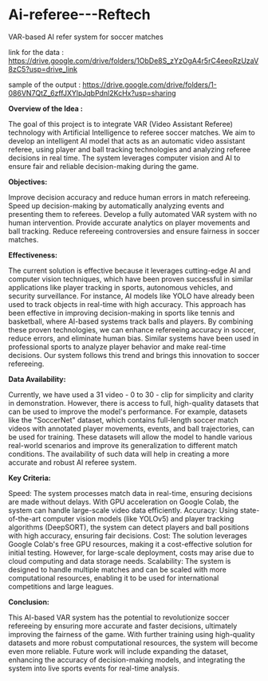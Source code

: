 # Ai-referee---Reftech
VAR-based AI refer system for soccer matches


link for the data :
https://drive.google.com/drive/folders/1ObDe8S_zYzOgA4r5rC4eeoRzUzaV8zC5?usp=drive_link

sample of the output :
https://drive.google.com/drive/folders/1-086VN7QtZ_6zffJXYlpJqbPdnl2KcHx?usp=sharing

**Overview of the Idea :**

The goal of this project is to integrate VAR (Video Assistant Referee) technology with Artificial Intelligence to referee soccer matches. We aim to develop an intelligent AI model that acts as an automatic video assistant referee, using player and ball tracking technologies and analyzing referee decisions in real time. The system leverages computer vision and AI to ensure fair and reliable decision-making during the game.

**Objectives:**

Improve decision accuracy and reduce human errors in match refereeing.
Speed up decision-making by automatically analyzing events and presenting them to referees.
Develop a fully automated VAR system with no human intervention.
Provide accurate analytics on player movements and ball tracking.
Reduce refereeing controversies and ensure fairness in soccer matches.

**Effectiveness:** 

The current solution is effective because it leverages cutting-edge AI and computer vision techniques, which have been proven successful in similar applications like player tracking in sports, autonomous vehicles, and security surveillance. For instance, AI models like YOLO have already been used to track objects in real-time with high accuracy.
This approach has been effective in improving decision-making in sports like tennis and basketball, where AI-based systems track balls and players. By combining these proven technologies, we can enhance refereeing accuracy in soccer, reduce errors, and eliminate human bias.
Similar systems have been used in professional sports to analyze player behavior and make real-time decisions. Our system follows this trend and brings this innovation to soccer refereeing.


**Data Availability:**

Currently, we have used a 31 video - 0 to 30 - clip for simplicity and clarity in demonstration. However, there is access to full, high-quality datasets that can be used to improve the model's performance.
For example, datasets like the "SoccerNet" dataset, which contains full-length soccer match videos with annotated player movements, events, and ball trajectories, can be used for training. These datasets will allow the model to handle various real-world scenarios and improve its generalization to different match conditions.
The availability of such data will help in creating a more accurate and robust AI referee system.

**Key Criteria:**

Speed: The system processes match data in real-time, ensuring decisions are made without delays. With GPU acceleration on Google Colab, the system can handle large-scale video data efficiently.
Accuracy: Using state-of-the-art computer vision models (like YOLOv5) and player tracking algorithms (DeepSORT), the system can detect players and ball positions with high accuracy, ensuring fair decisions.
Cost: The solution leverages Google Colab's free GPU resources, making it a cost-effective solution for initial testing. However, for large-scale deployment, costs may arise due to cloud computing and data storage needs.
Scalability: The system is designed to handle multiple matches and can be scaled with more computational resources, enabling it to be used for international competitions and large leagues.

**Conclusion:**

This AI-based VAR system has the potential to revolutionize soccer refereeing by ensuring more accurate and faster decisions, ultimately improving the fairness of the game. With further training using high-quality datasets and more robust computational resources, the system will become even more reliable.
Future work will include expanding the dataset, enhancing the accuracy of decision-making models, and integrating the system into live sports events for real-time analysis.
